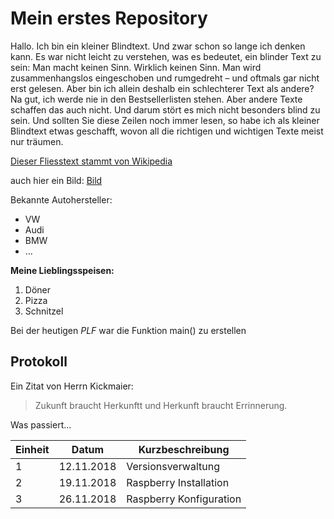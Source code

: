 # Mein erstes Repository

Hallo. Ich bin ein kleiner Blindtext. Und zwar schon so lange ich denken kann. Es war nicht leicht zu verstehen, was es bedeutet, ein blinder Text zu sein: Man macht keinen Sinn. Wirklich keinen Sinn. Man wird zusammenhangslos eingeschoben und rumgedreht – und oftmals gar nicht erst gelesen. Aber bin ich allein deshalb ein schlechterer Text als andere? Na gut, ich werde nie in den Bestsellerlisten stehen. Aber andere Texte schaffen das auch nicht. Und darum stört es mich nicht besonders blind zu sein. Und sollten Sie diese Zeilen noch immer lesen, so habe ich als kleiner Blindtext etwas geschafft, wovon all die richtigen und wichtigen Texte meist nur träumen.

[Dieser Fliesstext stammt von Wikipedia](https://designers-inn.de/blindtexte/)

auch hier ein Bild: [Bild](maichm16/Labor/einstein-icon-64.png)

Bekannte Autohersteller:

* VW
* Audi
* BMW
* ...

**Meine Lieblingsspeisen:**

1. Döner
1. Pizza
1. Schnitzel

Bei der heutigen *PLF* war die Funktion main() zu erstellen

## Protokoll

Ein Zitat von Herrn Kickmaier:

> Zukunft braucht Herkunftt und Herkunft braucht Errinnerung.

Was passiert...

Einheit | Datum | Kurzbeschreibung
--------|----------|-------------
1 | 12.11.2018 | Versionsverwaltung
2 | 19.11.2018 | Raspberry Installation
3 | 26.11.2018 | Raspberry Konfiguration
